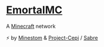 # [EmortalMC](https://github.com/EmortalMC/)

A [Minecraft](https://minecraft.net) network

⚡ by [Minestom](https://github.com/Minestom/Minestom) & [Project-Cepi](https://github.com/Project-Cepi) / [Sabre](https://github.com/Project-Cepi/Sabre)
